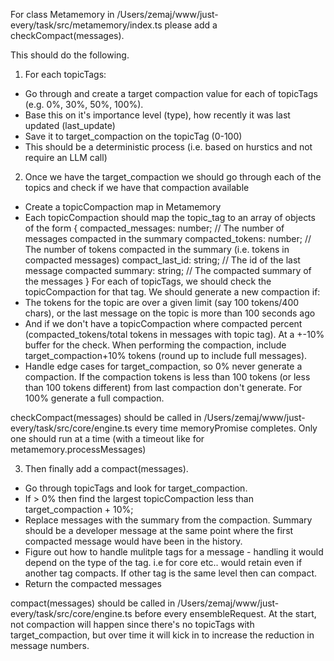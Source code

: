For class Metamemory in /Users/zemaj/www/just-every/task/src/metamemory/index.ts please add a checkCompact(messages).

This should do the following.
1. For each topicTags:
- Go through and create a target compaction value for each of topicTags (e.g. 0%, 30%, 50%, 100%).
- Base this on it's importance level (type), how recently it was last updated (last_update)
- Save it to target_compaction on the topicTag (0-100)
- This should be a deterministic process (i.e. based on hurstics and not require an LLM call)

2. Once we have the target_compaction we should go through each of the topics and check if we have that compaction available
- Create a topicCompaction map in Metamemory
- Each  topicCompaction should map the topic_tag to an array of objects of the form {
    compacted_messages: number; // The number of messages compacted in the summary
    compacted_tokens: number; // The number of tokens compacted in the summary (i.e. tokens in compacted messages)
    compact_last_id: string; // The id of the last message compacted
    summary: string; // The compacted summary of the messages
}
For each of topicTags, we should check the topicCompaction for that tag. We should generate a new compaction if:
- The tokens for the topic are over a given limit (say 100 tokens/400 chars), or the last message on the topic is more than 100 seconds ago
- And if we don't have a topicCompaction where compacted percent (compacted_tokens/total tokens in messages with topic tag). At a +-10% buffer for the check.
When performing the compaction, include target_compaction+10% tokens (round up to include full messages).
- Handle edge cases for target_compaction, so 0% never generate a compaction. If the compaction tokens is less than 100 tokens (or less than 100 tokens different) from last compaction don't generate. For 100% generate a full compaction.

checkCompact(messages) should be called in /Users/zemaj/www/just-every/task/src/core/engine.ts every time memoryPromise completes. Only one should run at a time (with a timeout like for metamemory.processMessages)

3. Then finally add a compact(messages). 
- Go through topicTags and look for target_compaction. 
- If > 0% then find the largest topicCompaction less than target_compaction + 10%;
- Replace messages with the summary from the compaction. Summary should be a developer message at the same point where the first compacted message would have been in the history.
- Figure out how to handle mulitple tags for a message - handling it would depend on the type of the tag. i.e for core etc.. would retain even if another tag compacts. If other tag is the same level then can compact.
- Return the compacted messages

compact(messages) should be called in /Users/zemaj/www/just-every/task/src/core/engine.ts before every ensembleRequest. At the start, not compaction will happen since there's no topicTags with target_compaction, but over time it will kick in to increase the reduction in message numbers.